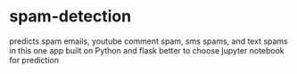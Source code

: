 # spam-detection
predicts spam emails, youtube comment spam, sms spams, and text spams in this one app
built on Python and flask 
better to choose jupyter notebook for prediction
